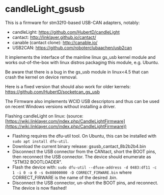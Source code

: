 # candleLight_gsusb

This is a firmware for stm32f0-based USB-CAN adapters, notably:
- candleLight: https://github.com/HubertD/candleLight
- cantact: http://linklayer.github.io/cantact/
- canable (cantact clone): http://canable.io/
- USB2CAN: https://github.com/roboterclubaachen/usb2can

It implements the interface of the mainline linux gs_usb kernel module and 
works out-of-the-box with linux distros packaging this module, e.g. Ubuntu.

Be aware that there is a bug in the gs_usb module in linux<4.5 that can crash the kernel on device removal.

Here is a fixed version that should also work for older kernels:
  https://github.com/HubertD/socketcan_gs_usb

The Firmware also implements WCID USB descriptors and thus can be used on recent Windows versions without installing a driver.

Flashing candleLight on linux: (source: [https://wiki.linklayer.com/index.php/CandleLightFirmware](https://wiki.linklayer.com/index.php/CandleLightFirmware))
- Flashing requires the dfu-util tool. On Ubuntu, this can be installed with `sudo apt install dfu-util`.
- Download the current binary release: gsusb_cantact_8b2b2b4.bin
- Disconnect the USB connector from the CANtact, short the BOOT pins, then reconnect the USB connector. The device should enumerate as "STM32 BOOTLOADER".
- Flash the device with: `sudo dfu-util --dfuse-address -d 0483:df11 -c 1 -i 0 -a 0 -s 0x08000000 -D CORRECT_FIRWARE.bin` where CORRECT_FIRWARE is the name of the desired .bin.
- Disconnect the USB connector, un-short the BOOT pins, and reconnect. The device is now flashed!
